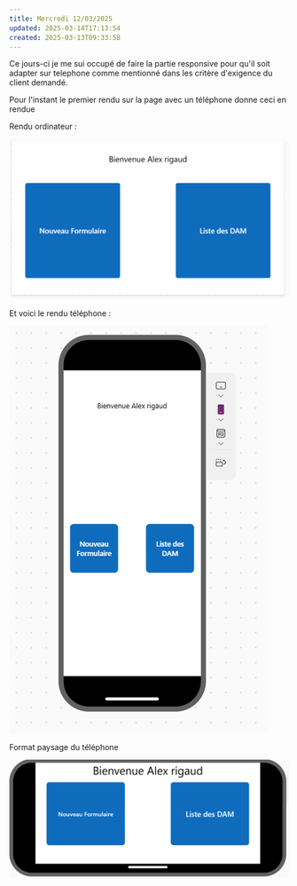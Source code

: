 ```yaml
---
title: Mercredi 12/03/2025
updated: 2025-03-14T17:13:54
created: 2025-03-13T09:33:58
---
```


Ce jours-ci je me sui occupé de faire la partie responsive pour qu'il soit adapter sur telephone comme mentionné dans les critère d'exigence du client demandé.

Pour l'instant le premier rendu sur la page avec un téléphone donne ceci en rendue

Rendu ordinateur :

![image1](resources/cda7a021ff424492ba4c2886c2cf6c3c.png)

Et voici le rendu téléphone :

![image2](resources/c482a0f2e2b9473183c83803df67563c.png)

Format paysage du téléphone

![image3](resources/4ddb9fa0682e4a6998b4ca8fff52c06a.png)

